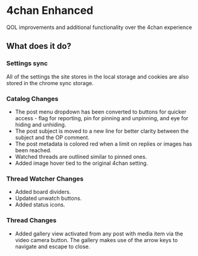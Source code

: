 # 4chan Enhanced
QOL improvements and additional functionality over the 4chan experience
## What does it do?
### Settings sync
All of the settings the site stores in the local storage and cookies are also stored in the chrome sync storage.
### Catalog Changes
- The post menu dropdown has been converted to buttons for quicker access - flag for reporting, pin for pinning and unpinning, and eye for hiding and unhiding.
- The post subject is moved to a new line for better clarity between the subject and the OP comment.
- The post metadata is colored red when a limit on replies or images has been reached.
- Watched threads are outlined similar to pinned ones.
- Added image hover tied to the original 4chan setting.
### Thread Watcher Changes
- Added board dividers.
- Updated unwatch buttons.
- Added status icons.
### Thread Changes
- Added gallery view activated from any post with media item via the video camera button. The gallery makes use of the arrow keys to navigate and escape to close.